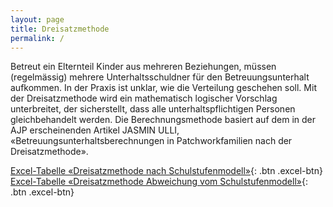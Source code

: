 ```yaml
---
layout: page
title: Dreisatzmethode
permalink: /
---
```


Betreut ein Elternteil Kinder aus mehreren Beziehungen, müssen (regelmässig) mehrere Unterhaltsschuldner für den Betreuungsunterhalt aufkommen. In der
Praxis ist unklar, wie die Verteilung geschehen soll. Mit der Dreisatzmethode wird ein mathematisch logischer Vorschlag unterbreitet, der sicherstellt,
dass alle unterhaltspflichtigen Personen gleichbehandelt werden. Die Berechnungsmethode basiert auf dem in der AJP erscheinenden Artikel JASMIN ULLI,
«Betreuungsunterhaltsberechnungen in Patchworkfamilien nach der Dreisatzmethode».

 [Excel-Tabelle «Dreisatzmethode nach Schulstufenmodell»](assets/excel/Dreisatzmethode_nach_Schulstufenmodell_v1.xlsx){: .btn .excel-btn} [Excel-Tabelle «Dreisatzmethode Abweichung vom Schulstufenmodell»](assets/excel/Dreisatzmethode_Abweichung_vom_Schulstufenmodell_v1.xlsx){: .btn .excel-btn}

